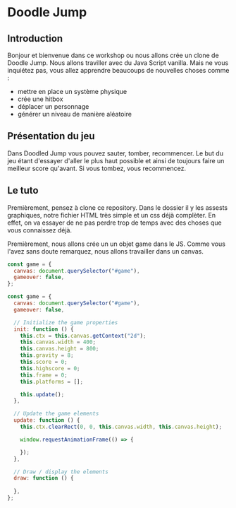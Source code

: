 # Doodle Jump

## Introduction 

Bonjour et bienvenue dans ce workshop ou nous allons crée un clone de Doodle Jump. Nous allons traviller avec du Java Script vanilla. Mais ne vous inquiétez pas, vous allez apprendre beaucoups de nouvelles choses comme :

* mettre en place un système physique
* crée une hitbox
* déplacer un personnage
* générer un niveau de manière aléatoire

## Présentation du jeu

Dans Doodled Jump vous pouvez sauter, tomber, recommencer. Le but du jeu étant d'essayer d'aller le plus haut possible et ainsi de toujours faire un meilleur score qu'avant. Si vous tombez, vous recommencez.

## Le tuto

Premièrement, pensez à clone ce repository. Dans le dossier il y les assests graphiques, notre fichier HTML très simple et un css déjà complèter. En effet, on va essayer de ne pas perdre trop de temps avec des choses que vous connaissez déjà.

Premièrement, nous allons crée un un objet game dans le JS. Comme vous l'avez sans doute remarquez, nous allons travailler dans un canvas.

```javascript
const game = {
  canvas: document.querySelector("#game"),
  gameover: false,
};
```



```javascript
const game = {
  canvas: document.querySelector("#game"),
  gameover: false,

  // Initialize the game properties
  init: function () {
    this.ctx = this.canvas.getContext("2d");
    this.canvas.width = 400;
    this.canvas.height = 800;
    this.gravity = 8;
    this.score = 0;
    this.highscore = 0;
    this.frame = 0;
    this.platforms = [];

    this.update();
  },

  // Update the game elements
  update: function () {
    this.ctx.clearRect(0, 0, this.canvas.width, this.canvas.height);

    window.requestAnimationFrame(() => {

    });
  },

  // Draw / display the elements
  draw: function () {
  
  },
};
```
